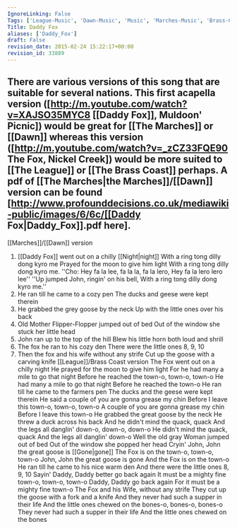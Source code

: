 ```yaml
---
IgnoreLinking: False
Tags: ['League-Music', 'Dawn-Music', 'Music', 'Marches-Music', 'Brass-Coast-Music']
Title: Daddy Fox
aliases: ['Daddy_Fox']
draft: False
revision_date: 2015-02-24 15:22:17+00:00
revision_id: 33889
---
```


There are various versions of this song that are suitable for several nations. 
This first acapella version ([http://m.youtube.com/watch?v=XAJSO35MYC8 [[Daddy Fox]], Muldoon' Picnic]) would be great for [[The Marches]] or [[Dawn]] whereas this version ([http://m.youtube.com/watch?v=_zCZ33FQE90 The Fox, Nickel Creek]) would be more suited to [[The League]] or [[The Brass Coast]] perhaps.
A pdf of [[The Marches|the Marches]]/[[Dawn]] version can be found [http://www.profounddecisions.co.uk/mediawiki-public/images/6/6c/[[Daddy Fox|Daddy_Fox]].pdf here]. 
---------
[[Marches]]/[[Dawn]] version
1. [[Daddy Fox]] went out on a chilly [[Night|night]]
With a ring tong dilly dong kyro me
Prayed for the moon to give him light
With a ring tong dilly dong kyro me.
''Cho: Hey fa la lee, fa la la, fa la lero, Hey fa la lero lero lee''
''Up jumped John, ringin' on his bell, With a ring tong dilly dong kyro me.''
2. He ran till he came to a cozy pen
The ducks and geese were kept therein
3. He grabbed the grey goose by the neck
Up with the little ones over his back
4. Old Mother Flipper-Flopper jumped out of bed
Out of the window she stuck her little head
5. John ran up to the top of the hill
Blew his little horn both loud and shrill
6. The fox he ran to his cozy den
There were the little ones 8, 9, 10
7. Then the fox and his wife without any strife
Cut up the goose with a carving knife
[[League]]/Brass Coast version
The Fox went out on a chilly night 
He prayed for the moon to give him light 
For he had many a mile to go that night 
Before he reached the town-o, town-o, town-o 
He had many a mile to go that night 
Before he reached the town-o 
He ran till he came to the farmers pen 
The ducks and the geese were kept therein 
He said a couple of you are gonna grease my chin 
Before I leave this town-o, town-o, town-o 
A couple of you are gonna grease my chin 
Before I leave this town-o 
He grabbed the great goose by the neck 
He threw a duck across his back 
And he didn't mind the quack, quack 
And the legs all danglin' down-o, down-o, down-o 
He didn't mind the quack, quack 
And the legs all danglin' down-o 
Well the old gray Woman jumped out of bed 
Out of the window she popped her head 
Cryin' John, John the great goose is [[Gone|gone]] 
The Fox is on the town-o, town-o, town-o 
John, John the great goose is gone 
And the Fox is on the town-o 
He ran till he came to his nice warm den 
And there were the little ones 8, 9, 10 
Sayin' Daddy, Daddy better go back again 
It must be a mighty fine town-o, town-o, town-o 
Daddy, Daddy go back again 
For it must be a mighty fine town-o 
The Fox and his Wife, without any strife 
They cut up the goose with a fork and a knife 
And they never had such a supper in their life 
And the little ones chewed on the bones-o, bones-o, bones-o 
They never had such a supper in their life 
And the little ones chewed on the bones